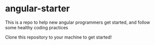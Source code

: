 # angular-starter
This is a repo to help new angular programmers get started, and follow some healthy coding practices

Clone this repository to your machine to get started!
